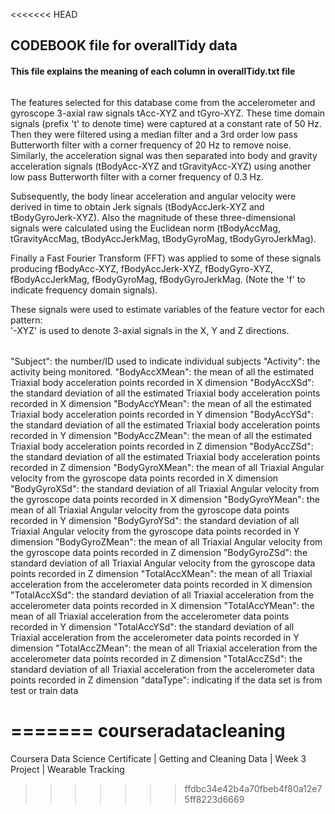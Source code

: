 <<<<<<< HEAD
## CODEBOOK file for overallTidy data 

#### This file explains the meaning of each column in overallTidy.txt file
###### 
The features selected for this database come from the accelerometer and gyroscope 3-axial raw signals tAcc-XYZ and tGyro-XYZ. These time domain signals (prefix 't' to denote time) were captured at a constant rate of 50 Hz. Then they were filtered using a median filter and a 3rd order low pass Butterworth filter with a corner frequency of 20 Hz to remove noise. Similarly, the acceleration signal was then separated into body and gravity acceleration signals (tBodyAcc-XYZ and tGravityAcc-XYZ) using another low pass Butterworth filter with a corner frequency of 0.3 Hz. 

Subsequently, the body linear acceleration and angular velocity were derived in time to obtain Jerk signals (tBodyAccJerk-XYZ and tBodyGyroJerk-XYZ). Also the magnitude of these three-dimensional signals were calculated using the Euclidean norm (tBodyAccMag, tGravityAccMag, tBodyAccJerkMag, tBodyGyroMag, tBodyGyroJerkMag). 

Finally a Fast Fourier Transform (FFT) was applied to some of these signals producing fBodyAcc-XYZ, fBodyAccJerk-XYZ, fBodyGyro-XYZ, fBodyAccJerkMag, fBodyGyroMag, fBodyGyroJerkMag. (Note the 'f' to indicate frequency domain signals). 

These signals were used to estimate variables of the feature vector for each pattern:  
'-XYZ' is used to denote 3-axial signals in the X, Y and Z directions.
######

"Subject": the number/ID used to indicate individual subjects
"Activity": the activity being monitored. 
"BodyAccXMean": the mean of all the estimated Triaxial body acceleration points recorded in X dimension
"BodyAccXSd": the standard deviation of all the estimated Triaxial body acceleration points recorded in X dimension
"BodyAccYMean": the mean of all the estimated Triaxial body acceleration points recorded in Y dimension
"BodyAccYSd": the standard deviation of all the estimated Triaxial body acceleration points recorded in Y dimension
"BodyAccZMean": the mean of all the estimated Triaxial body acceleration points recorded in Z dimension
"BodyAccZSd": the standard deviation of all the estimated Triaxial body acceleration points recorded in Z dimension
"BodyGyroXMean": the mean of all Triaxial Angular velocity from the gyroscope data points recorded in X dimension
"BodyGyroXSd": the standard deviation of all Triaxial Angular velocity from the gyroscope data points recorded in X dimension
"BodyGyroYMean": the mean of all Triaxial Angular velocity from the gyroscope data points recorded in Y dimension
"BodyGyroYSd": the standard deviation of all Triaxial Angular velocity from the gyroscope data points recorded in Y dimension
"BodyGyroZMean": the mean of all Triaxial Angular velocity from the gyroscope data points recorded in Z dimension
"BodyGyroZSd": the standard deviation of all Triaxial Angular velocity from the gyroscope data points recorded in Z dimension
"TotalAccXMean": the mean of all Triaxial acceleration from the accelerometer data points recorded in X dimension
"TotalAccXSd": the standard deviation of all Triaxial acceleration from the accelerometer data points recorded in X dimension
"TotalAccYMean": the mean of all Triaxial acceleration from the accelerometer data points recorded in Y dimension
"TotalAccYSd": the standard deviation of all Triaxial acceleration from the accelerometer data points recorded in Y dimension
"TotalAccZMean": the mean of all Triaxial acceleration from the accelerometer data points recorded in Z dimension
"TotalAccZSd": the standard deviation of all Triaxial acceleration from the accelerometer data points recorded in Z dimension
"dataType": indicating if the data set is from test or train data

=======
courseradatacleaning
====================

Coursera Data Science Certificate | Getting and Cleaning Data | Week 3 Project | Wearable Tracking
>>>>>>> ffdbc34e42b4a70fbeb4f80a12e75ff8223d6669
